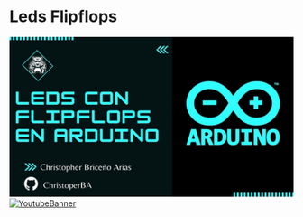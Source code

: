 # Leds Flipflops
[![FlipFlops](/Photos/Flipflops.jpg)](https://www.youtube.com/watch?v=CnqLvIkW57U&ab_channel=ChristopherBrice%C3%B1o)
[![YoutubeBanner](https://img.shields.io/badge/YouTube-FF0000?style=for-the-badge&logo=youtube&logoColor=white)](https://www.youtube.com/channel/UCL5Tkt3EKY0ubuG0O_JMVVg/featured)